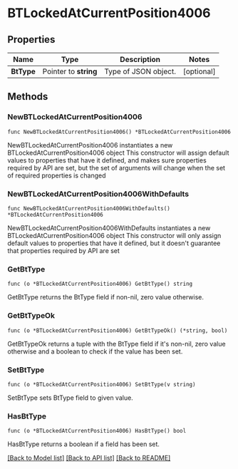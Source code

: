 # BTLockedAtCurrentPosition4006

## Properties

Name | Type | Description | Notes
------------ | ------------- | ------------- | -------------
**BtType** | Pointer to **string** | Type of JSON object. | [optional] 

## Methods

### NewBTLockedAtCurrentPosition4006

`func NewBTLockedAtCurrentPosition4006() *BTLockedAtCurrentPosition4006`

NewBTLockedAtCurrentPosition4006 instantiates a new BTLockedAtCurrentPosition4006 object
This constructor will assign default values to properties that have it defined,
and makes sure properties required by API are set, but the set of arguments
will change when the set of required properties is changed

### NewBTLockedAtCurrentPosition4006WithDefaults

`func NewBTLockedAtCurrentPosition4006WithDefaults() *BTLockedAtCurrentPosition4006`

NewBTLockedAtCurrentPosition4006WithDefaults instantiates a new BTLockedAtCurrentPosition4006 object
This constructor will only assign default values to properties that have it defined,
but it doesn't guarantee that properties required by API are set

### GetBtType

`func (o *BTLockedAtCurrentPosition4006) GetBtType() string`

GetBtType returns the BtType field if non-nil, zero value otherwise.

### GetBtTypeOk

`func (o *BTLockedAtCurrentPosition4006) GetBtTypeOk() (*string, bool)`

GetBtTypeOk returns a tuple with the BtType field if it's non-nil, zero value otherwise
and a boolean to check if the value has been set.

### SetBtType

`func (o *BTLockedAtCurrentPosition4006) SetBtType(v string)`

SetBtType sets BtType field to given value.

### HasBtType

`func (o *BTLockedAtCurrentPosition4006) HasBtType() bool`

HasBtType returns a boolean if a field has been set.


[[Back to Model list]](../README.md#documentation-for-models) [[Back to API list]](../README.md#documentation-for-api-endpoints) [[Back to README]](../README.md)


